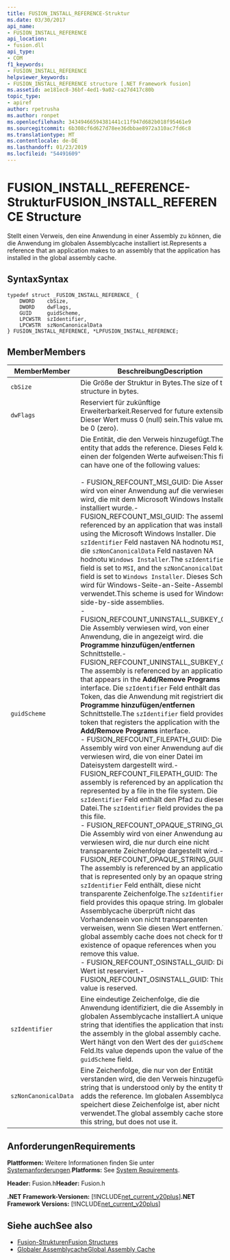 ```yaml
---
title: FUSION_INSTALL_REFERENCE-Struktur
ms.date: 03/30/2017
api_name:
- FUSION_INSTALL_REFERENCE
api_location:
- fusion.dll
api_type:
- COM
f1_keywords:
- FUSION_INSTALL_REFERENCE
helpviewer_keywords:
- FUSION_INSTALL_REFERENCE structure [.NET Framework fusion]
ms.assetid: ae181ec8-36bf-4ed1-9a02-ca27d417c80b
topic_type:
- apiref
author: rpetrusha
ms.author: ronpet
ms.openlocfilehash: 34349466594381441c11f947d682b018f95461e9
ms.sourcegitcommit: 6b308cf6d627d78ee36dbbae8972a310ac7fd6c8
ms.translationtype: MT
ms.contentlocale: de-DE
ms.lasthandoff: 01/23/2019
ms.locfileid: "54491609"
---
```

# <a name="fusioninstallreference-structure"></a><span data-ttu-id="5b418-102">FUSION_INSTALL_REFERENCE-Struktur</span><span class="sxs-lookup"><span data-stu-id="5b418-102">FUSION_INSTALL_REFERENCE Structure</span></span>
<span data-ttu-id="5b418-103">Stellt einen Verweis, den eine Anwendung in einer Assembly zu können, die die Anwendung im globalen Assemblycache installiert ist.</span><span class="sxs-lookup"><span data-stu-id="5b418-103">Represents a reference that an application makes to an assembly that the application has installed in the global assembly cache.</span></span>  
  
## <a name="syntax"></a><span data-ttu-id="5b418-104">Syntax</span><span class="sxs-lookup"><span data-stu-id="5b418-104">Syntax</span></span>  
  
```  
typedef struct _FUSION_INSTALL_REFERENCE_ {  
    DWORD    cbSize,  
    DWORD    dwFlags,  
    GUID     guidScheme,  
    LPCWSTR  szIdentifier,  
    LPCWSTR  szNonCanonicalData  
} FUSION_INSTALL_REFERENCE, *LPFUSION_INSTALL_REFERENCE;  
```  
  
## <a name="members"></a><span data-ttu-id="5b418-105">Member</span><span class="sxs-lookup"><span data-stu-id="5b418-105">Members</span></span>  
  
|<span data-ttu-id="5b418-106">Member</span><span class="sxs-lookup"><span data-stu-id="5b418-106">Member</span></span>|<span data-ttu-id="5b418-107">Beschreibung</span><span class="sxs-lookup"><span data-stu-id="5b418-107">Description</span></span>|  
|------------|-----------------|  
|`cbSize`|<span data-ttu-id="5b418-108">Die Größe der Struktur in Bytes.</span><span class="sxs-lookup"><span data-stu-id="5b418-108">The size of the structure in bytes.</span></span>|  
|`dwFlags`|<span data-ttu-id="5b418-109">Reserviert für zukünftige Erweiterbarkeit.</span><span class="sxs-lookup"><span data-stu-id="5b418-109">Reserved for future extensibility.</span></span> <span data-ttu-id="5b418-110">Dieser Wert muss 0 (null) sein.</span><span class="sxs-lookup"><span data-stu-id="5b418-110">This value must be 0 (zero).</span></span>|  
|`guidScheme`|<span data-ttu-id="5b418-111">Die Entität, die den Verweis hinzugefügt.</span><span class="sxs-lookup"><span data-stu-id="5b418-111">The entity that adds the reference.</span></span> <span data-ttu-id="5b418-112">Dieses Feld kann einen der folgenden Werte aufweisen:</span><span class="sxs-lookup"><span data-stu-id="5b418-112">This field can have one of the following values:</span></span><br /><br /> <span data-ttu-id="5b418-113">-   FUSION_REFCOUNT_MSI_GUID: Die Assembly wird von einer Anwendung auf die verwiesen wird, die mit dem Microsoft Windows Installer installiert wurde.</span><span class="sxs-lookup"><span data-stu-id="5b418-113">-   FUSION_REFCOUNT_MSI_GUID: The assembly is referenced by an application that was installed using the Microsoft Windows Installer.</span></span> <span data-ttu-id="5b418-114">Die `szIdentifier` Feld nastaven NA hodnotu `MSI`, und die `szNonCanonicalData` Feld nastaven NA hodnotu `Windows Installer`.</span><span class="sxs-lookup"><span data-stu-id="5b418-114">The `szIdentifier` field is set to `MSI`, and the `szNonCanonicalData` field is set to `Windows Installer`.</span></span> <span data-ttu-id="5b418-115">Dieses Schema wird für Windows-Seite-an-Seite-Assemblys verwendet.</span><span class="sxs-lookup"><span data-stu-id="5b418-115">This scheme is used for Windows side-by-side assemblies.</span></span><br /><span data-ttu-id="5b418-116">-   FUSION_REFCOUNT_UNINSTALL_SUBKEY_GUID: Die Assembly verwiesen wird, von einer Anwendung, die in angezeigt wird. die **Programme hinzufügen/entfernen** Schnittstelle.</span><span class="sxs-lookup"><span data-stu-id="5b418-116">-   FUSION_REFCOUNT_UNINSTALL_SUBKEY_GUID: The assembly is referenced by an application that appears in the **Add/Remove Programs** interface.</span></span> <span data-ttu-id="5b418-117">Die `szIdentifier` Feld enthält das Token, das die Anwendung mit registriert die **Programme hinzufügen/entfernen** Schnittstelle.</span><span class="sxs-lookup"><span data-stu-id="5b418-117">The `szIdentifier` field provides the token that registers the application with the **Add/Remove Programs** interface.</span></span><br /><span data-ttu-id="5b418-118">-   FUSION_REFCOUNT_FILEPATH_GUID: Die Assembly wird von einer Anwendung auf die verwiesen wird, die von einer Datei im Dateisystem dargestellt wird.</span><span class="sxs-lookup"><span data-stu-id="5b418-118">-   FUSION_REFCOUNT_FILEPATH_GUID: The assembly is referenced by an application that is represented by a file in the file system.</span></span> <span data-ttu-id="5b418-119">Die `szIdentifier` Feld enthält den Pfad zu dieser Datei.</span><span class="sxs-lookup"><span data-stu-id="5b418-119">The `szIdentifier` field provides the path to this file.</span></span><br /><span data-ttu-id="5b418-120">-   FUSION_REFCOUNT_OPAQUE_STRING_GUID: Die Assembly wird von einer Anwendung auf die verwiesen wird, die nur durch eine nicht transparente Zeichenfolge dargestellt wird.</span><span class="sxs-lookup"><span data-stu-id="5b418-120">-   FUSION_REFCOUNT_OPAQUE_STRING_GUID: The assembly is referenced by an application that is represented only by an opaque string.</span></span> <span data-ttu-id="5b418-121">Die `szIdentifier` Feld enthält, diese nicht transparente Zeichenfolge.</span><span class="sxs-lookup"><span data-stu-id="5b418-121">The `szIdentifier` field provides this opaque string.</span></span> <span data-ttu-id="5b418-122">Im globalen Assemblycache überprüft nicht das Vorhandensein von nicht transparenten verweisen, wenn Sie diesen Wert entfernen.</span><span class="sxs-lookup"><span data-stu-id="5b418-122">The global assembly cache does not check for the existence of opaque references when you remove this value.</span></span><br /><span data-ttu-id="5b418-123">-   FUSION_REFCOUNT_OSINSTALL_GUID: Dieser Wert ist reserviert.</span><span class="sxs-lookup"><span data-stu-id="5b418-123">-   FUSION_REFCOUNT_OSINSTALL_GUID: This value is reserved.</span></span>|  
|`szIdentifier`|<span data-ttu-id="5b418-124">Eine eindeutige Zeichenfolge, die die Anwendung identifiziert, die die Assembly im globalen Assemblycache installiert.</span><span class="sxs-lookup"><span data-stu-id="5b418-124">A unique string that identifies the application that installed the assembly in the global assembly cache.</span></span> <span data-ttu-id="5b418-125">Der Wert hängt von den Wert des der `guidScheme` Feld.</span><span class="sxs-lookup"><span data-stu-id="5b418-125">Its value depends upon the value of the `guidScheme` field.</span></span>|  
|`szNonCanonicalData`|<span data-ttu-id="5b418-126">Eine Zeichenfolge, die nur von der Entität verstanden wird, die den Verweis hinzugefügt.</span><span class="sxs-lookup"><span data-stu-id="5b418-126">A string that is understood only by the entity that adds the reference.</span></span> <span data-ttu-id="5b418-127">Im globalen Assemblycache speichert diese Zeichenfolge ist, aber nicht verwendet.</span><span class="sxs-lookup"><span data-stu-id="5b418-127">The global assembly cache stores this string, but does not use it.</span></span>|  
  
## <a name="requirements"></a><span data-ttu-id="5b418-128">Anforderungen</span><span class="sxs-lookup"><span data-stu-id="5b418-128">Requirements</span></span>  
 <span data-ttu-id="5b418-129">**Plattformen:** Weitere Informationen finden Sie unter [Systemanforderungen](../../../../docs/framework/get-started/system-requirements.md).</span><span class="sxs-lookup"><span data-stu-id="5b418-129">**Platforms:** See [System Requirements](../../../../docs/framework/get-started/system-requirements.md).</span></span>  
  
 <span data-ttu-id="5b418-130">**Header:** Fusion.h</span><span class="sxs-lookup"><span data-stu-id="5b418-130">**Header:** Fusion.h</span></span>  
  
 <span data-ttu-id="5b418-131">**.NET Framework-Versionen:** [!INCLUDE[net_current_v20plus](../../../../includes/net-current-v20plus-md.md)]</span><span class="sxs-lookup"><span data-stu-id="5b418-131">**.NET Framework Versions:** [!INCLUDE[net_current_v20plus](../../../../includes/net-current-v20plus-md.md)]</span></span>  
  
## <a name="see-also"></a><span data-ttu-id="5b418-132">Siehe auch</span><span class="sxs-lookup"><span data-stu-id="5b418-132">See also</span></span>
- [<span data-ttu-id="5b418-133">Fusion-Strukturen</span><span class="sxs-lookup"><span data-stu-id="5b418-133">Fusion Structures</span></span>](../../../../docs/framework/unmanaged-api/fusion/fusion-structures.md)
- [<span data-ttu-id="5b418-134">Globaler Assemblycache</span><span class="sxs-lookup"><span data-stu-id="5b418-134">Global Assembly Cache</span></span>](../../../../docs/framework/app-domains/gac.md)
